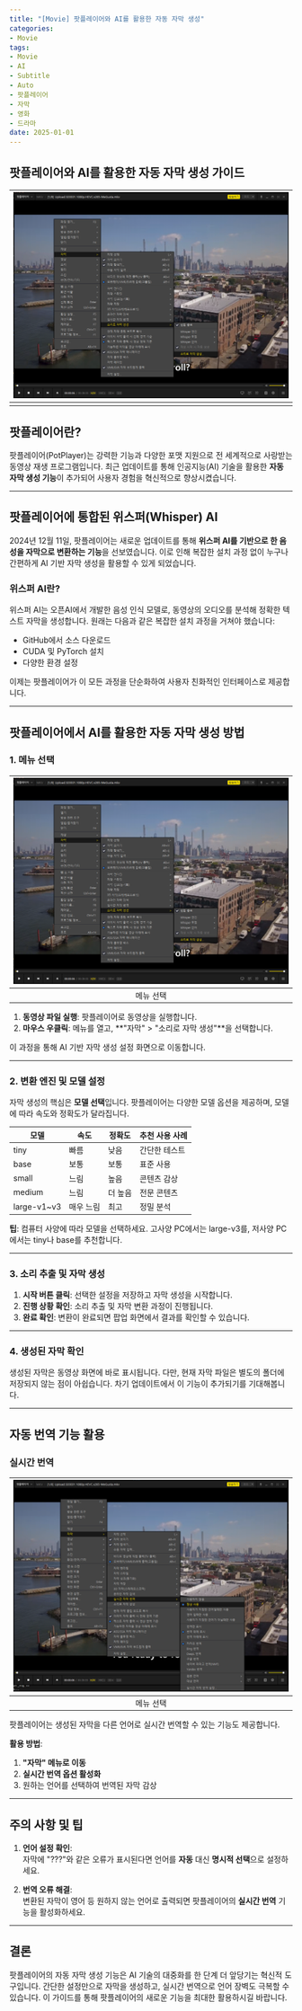 ```yaml
---
title: "[Movie] 팟플레이어와 AI를 활용한 자동 자막 생성"
categories:
- Movie
tags:
- Movie
- AI
- Subtitle
- Auto
- 팟플레이어
- 자막
- 영화
- 드라마
date: 2025-01-01
---
```


## 팟플레이어와 AI를 활용한 자동 자막 생성 가이드

|![](Screenshot-2025-01-01-094009.png)|
|:---:|
||

## 팟플레이어란?

팟플레이어(PotPlayer)는 강력한 기능과 다양한 포맷 지원으로 전 세계적으로 사랑받는 동영상 재생 프로그램입니다. 최근 업데이트를 통해 인공지능(AI) 기술을 활용한 **자동 자막 생성 기능**이 추가되어 사용자 경험을 혁신적으로 향상시켰습니다.

---

## 팟플레이어에 통합된 위스퍼(Whisper) AI

2024년 12월 11일, 팟플레이어는 새로운 업데이트를 통해 **위스퍼 AI를 기반으로 한 음성을 자막으로 변환하는 기능**을 선보였습니다. 이로 인해 복잡한 설치 과정 없이 누구나 간편하게 AI 기반 자막 생성을 활용할 수 있게 되었습니다.

### 위스퍼 AI란?

위스퍼 AI는 오픈AI에서 개발한 음성 인식 모델로, 동영상의 오디오를 분석해 정확한 텍스트 자막을 생성합니다. 원래는 다음과 같은 복잡한 설치 과정을 거쳐야 했습니다:
- GitHub에서 소스 다운로드
- CUDA 및 PyTorch 설치
- 다양한 환경 설정

이제는 팟플레이어가 이 모든 과정을 단순화하여 사용자 친화적인 인터페이스로 제공합니다.

---

## 팟플레이어에서 AI를 활용한 자동 자막 생성 방법

### 1. 메뉴 선택

|![](Screenshot-2025-01-01-094009.png)|
|:---:|
|메뉴 선택|

1. **동영상 파일 실행**: 팟플레이어로 동영상을 실행합니다.
2. **마우스 우클릭**: 메뉴를 열고, **"자막" > "소리로 자막 생성"**을 선택합니다.

이 과정을 통해 AI 기반 자막 생성 설정 화면으로 이동합니다.

---

### 2. 변환 엔진 및 모델 설정

자막 생성의 핵심은 **모델 선택**입니다. 팟플레이어는 다양한 모델 옵션을 제공하며, 모델에 따라 속도와 정확도가 달라집니다.

| 모델 | 속도 | 정확도 | 추천 사용 사례 |
|------|------|--------|----------------|
| tiny | 빠름 | 낮음 | 간단한 테스트 |
| base | 보통 | 보통 | 표준 사용 |
| small | 느림 | 높음 | 콘텐츠 감상 |
| medium | 느림 | 더 높음 | 전문 콘텐츠 |
| large-v1~v3 | 매우 느림 | 최고 | 정밀 분석 |

**팁**: 컴퓨터 사양에 따라 모델을 선택하세요. 고사양 PC에서는 large-v3를, 저사양 PC에서는 tiny나 base를 추천합니다.

---

### 3. 소리 추출 및 자막 생성

1. **시작 버튼 클릭**: 선택한 설정을 저장하고 자막 생성을 시작합니다.
2. **진행 상황 확인**: 소리 추출 및 자막 변환 과정이 진행됩니다.
3. **완료 확인**: 변환이 완료되면 팝업 화면에서 결과를 확인할 수 있습니다.

---

### 4. 생성된 자막 확인

생성된 자막은 동영상 화면에 바로 표시됩니다. 다만, 현재 자막 파일은 별도의 폴더에 저장되지 않는 점이 아쉽습니다. 차기 업데이트에서 이 기능이 추가되기를 기대해봅니다.

---

## 자동 번역 기능 활용

### 실시간 번역

|![](Screenshot-2025-01-01-175829.png)|
|:---:|
|메뉴 선택|

팟플레이어는 생성된 자막을 다른 언어로 실시간 번역할 수 있는 기능도 제공합니다.  

**활용 방법**:
1. **"자막" 메뉴로 이동**
2. **실시간 번역 옵션 활성화**
3. 원하는 언어를 선택하여 번역된 자막 감상

---

## 주의 사항 및 팁

1. **언어 설정 확인**:  
   자막에 "???"와 같은 오류가 표시된다면 언어를 **자동** 대신 **명시적 선택**으로 설정하세요.
   
2. **번역 오류 해결**:  
   변환된 자막이 영어 등 원하지 않는 언어로 출력되면 팟플레이어의 **실시간 번역** 기능을 활성화하세요.

---

## 결론

팟플레이어의 자동 자막 생성 기능은 AI 기술의 대중화를 한 단계 더 앞당기는 혁신적 도구입니다. 간단한 설정만으로 자막을 생성하고, 실시간 번역으로 언어 장벽도 극복할 수 있습니다. 이 가이드를 통해 팟플레이어의 새로운 기능을 최대한 활용하시길 바랍니다.